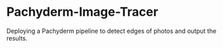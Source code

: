 # Pachyderm-Image-Tracer
Deploying a Pachyderm pipeline to detect edges of photos and output the results.
